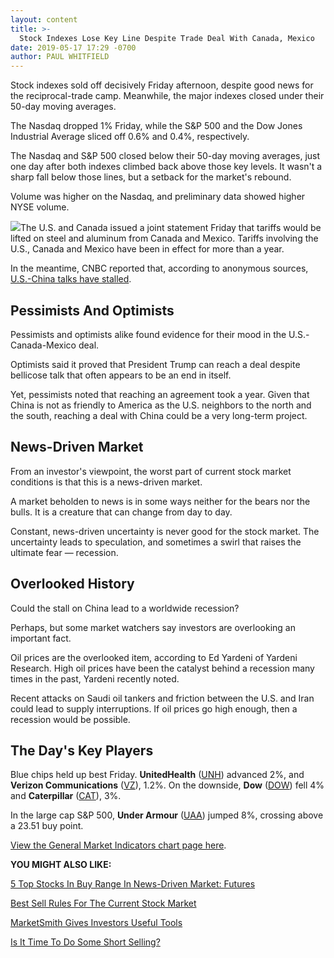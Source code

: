 ```yaml
---
layout: content
title: >-
  Stock Indexes Lose Key Line Despite Trade Deal With Canada, Mexico
date: 2019-05-17 17:29 -0700
author: PAUL WHITFIELD
---
```






Stock indexes sold off decisively Friday afternoon, despite good news for the reciprocal-trade camp. Meanwhile, the major indexes closed under their 50-day moving averages.




The Nasdaq dropped 1% Friday, while the S&P 500 and the Dow Jones Industrial Average sliced off 0.6% and 0.4%, respectively.


The Nasdaq and S&P 500 closed below their 50-day moving averages, just one day after both indexes climbed back above those key levels. It wasn't a sharp fall below those lines, but a setback for the market's rebound.


Volume was higher on the Nasdaq, and preliminary data showed higher NYSE volume.


![](https://www.investors.com/wp-content/uploads/2019/05/MP_051719-300x273.jpg)The U.S. and Canada issued a joint statement Friday that tariffs would be lifted on steel and aluminum from Canada and Mexico. Tariffs involving the U.S., Canada and Mexico have been in effect for more than a year.


In the meantime, CNBC reported that, according to anonymous sources, [U.S.-China talks have stalled](https://www.cnbc.com/2019/05/17/us-china-trade-talks-have-stalled-sources.html).


Pessimists And Optimists
------------------------


Pessimists and optimists alike found evidence for their mood in the U.S.-Canada-Mexico deal.


Optimists said it proved that President Trump can reach a deal despite bellicose talk that often appears to be an end in itself.


Yet, pessimists noted that reaching an agreement took a year. Given that China is not as friendly to America as the U.S. neighbors to the north and the south, reaching a deal with China could be a very long-term project.


News-Driven Market
------------------


From an investor's viewpoint, the worst part of current stock market conditions is that this is a news-driven market.


A market beholden to news is in some ways neither for the bears nor the bulls. It is a creature that can change from day to day.


Constant, news-driven uncertainty is never good for the stock market. The uncertainty leads to speculation, and sometimes a swirl that raises the ultimate fear — recession.


Overlooked History
------------------


Could the stall on China lead to a worldwide recession?


Perhaps, but some market watchers say investors are overlooking an important fact.


Oil prices are the overlooked item, according to Ed Yardeni of Yardeni Research. High oil prices have been the catalyst behind a recession many times in the past, Yardeni recently noted.


Recent attacks on Saudi oil tankers and friction between the U.S. and Iran could lead to supply interruptions. If oil prices go high enough, then a recession would be possible.


The Day's Key Players
---------------------


Blue chips held up best Friday. **UnitedHealth** ([UNH](https://research.investors.com/quote.aspx?symbol=UNH)) advanced 2%, and **Verizon Communications** ([VZ](https://research.investors.com/quote.aspx?symbol=VZ)), 1.2%. On the downside, **Dow** ([DOW](https://research.investors.com/quote.aspx?symbol=DOW)) fell 4% and **Caterpillar** ([CAT](https://research.investors.com/quote.aspx?symbol=CAT)), 3%.


In the large cap S&P 500, **Under Armour** ([UAA](https://research.investors.com/quote.aspx?symbol=UAA)) jumped 8%, crossing above a 23.51 buy point.


[View the General Market Indicators chart page here](https://www.investors.com/wp-content/uploads/2019/05/IBD_gmi_052019.pdf).


**YOU MIGHT ALSO LIKE:**


[5 Top Stocks In Buy Range In News-Driven Market: Futures](https://www.investors.com/market-trend/stock-market-today/dow-jones-futures-stock-market-rally-china-trade-news/)


[Best Sell Rules For The Current Stock Market](https://www.investors.com/how-to-invest/investors-corner/when-to-sell-stocks-best-sell-rules-current-stock-market/)


[MarketSmith Gives Investors Useful Tools](https://www.investors.com/product/marketsmith/?artProdLink=MarketSmith)


[Is It Time To Do Some Short Selling?](https://www.investors.com/how-to-invest/investors-corner/short-selling-to-win-what-should-an-l-shape-pattern-look-like/)




